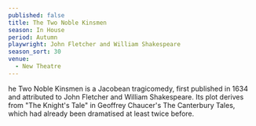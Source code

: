 ```yaml
---
published: false
title: The Two Noble Kinsmen
season: In House
period: Autumn
playwright: John Fletcher and William Shakespeare
season_sort: 30
venue:
  - New Theatre
---
```


he Two Noble Kinsmen is a Jacobean tragicomedy, first published in 1634 and attributed to John Fletcher and William Shakespeare. Its plot derives from "The Knight's Tale" in Geoffrey Chaucer's The Canterbury Tales, which had already been dramatised at least twice before.